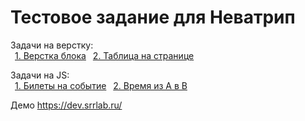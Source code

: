 # Тестовое задание для Неватрип

Задачи на верстку:  
    &ensp;[1. Верстка блока](https://github.com/rus-sharafiev/nevatrip-test-tasks/tree/master/build/first/1)
    &ensp;[2. Таблица на странице](https://github.com/rus-sharafiev/nevatrip-test-tasks/tree/master/build/first/2)

Задачи на JS:  
    &ensp;[1. Билеты на событие]()
    &ensp;[2. Время из A в B]()

Демо https://dev.srrlab.ru/
